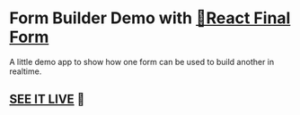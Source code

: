 # Form Builder Demo with [🏁React Final Form](https://github.com/final-form/react-final-form#-react-final-form)

A little demo app to show how one form can be used to build another in realtime.

## [SEE IT LIVE](https://builder-demo.final-form.org) 👀

